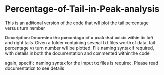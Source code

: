 # Percentage-of-Tail-in-Peak-analysis

This is an aditional version of the code that will plot the tail percentage versus turn number

Description:
Determine the percentage of a peak that exists within its left and right tails. 
Given a folder containing several txt files worth of data, tail percentage vs turn number will be plotted. 
File naming syntax if required, with details in both the documentation and commented within the code


again, specific naming syntax for the imput txt files is required. Please read documentation to see details

